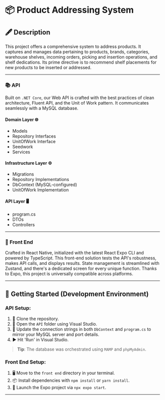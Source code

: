 # 📦 Product Addressing System

## 🖋️ Description

This project offers a comprehensive system to address products. It captures and manages data pertaining to products, brands, categories, warehouse shelves, incoming orders, picking and insertion operations, and shelf dedications. Its prime directive is to recommend shelf placements for new products to be inserted or addressed.

---

### 📚 **API**

Built on `.NET Core`, our Web API is crafted with the best practices of clean architecture, Fluent API, and the Unit of Work pattern. It communicates seamlessly with a MySQL database.

#### **Domain Layer** 🌐
- Models
- Repository Interfaces
- UnitOfWork Interface
- Seedwork
- Services

#### **Infrastructure Layer** ⚙️
- Migrations
- Repository Implementations
- DbContext (MySQL-configured)
- UnitOfWork Implementation

#### **API Layer** 🖥️
- program.cs
- DTOs
- Controllers

---

### 📱 **Front End**

Crafted in React Native, initialized with the latest React Expo CLI and powered by TypeScript. This front-end solution tests the API's robustness, makes API calls, and displays results. State management is streamlined with Zustand, and there's a dedicated screen for every unique function. Thanks to Expo, this project is universally compatible across platforms.

---

## 🔧 **Getting Started (Development Environment)**

### **API Setup**:

1. 🔗 Clone the repository.
2. 📂 Open the `API` folder using Visual Studio.
3. 🔧 Update the connection strings in both `DbContext` and `program.cs` to mirror your MySQL server and port details.
4. ▶️ Hit 'Run' in Visual Studio.

> **Tip**: The database was orchestrated using `MAMP` and `phpMyAdmin`.

### **Front End Setup**:

1. 🖥️ Move to the `front end` directory in your terminal.
2. 📦 Install dependencies with `npm install` or `yarn install`.
3. 🚀 Launch the Expo project via `npx expo start`.

---
